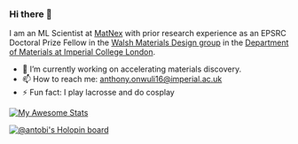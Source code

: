 ### Hi there 👋

I am an ML Scientist at [MatNex](https://www.matnex.ai) with prior research experience as an EPSRC Doctoral Prize Fellow in the [Walsh Materials Design group](https://wmd-group.github.io/) in the [Department of Materials at Imperial College London](https://www.imperial.ac.uk/materials/).

- 🔭 I’m currently working on accelerating materials discovery.
- 📫 How to reach me: anthony.onwuli16@imperial.ac.uk
- ⚡ Fun fact: I play lacrosse and do cosplay


[![My Awesome Stats](https://awesome-github-stats.azurewebsites.net/user-stats/AntObi?cardType=github&theme=tokyonight&preferLogin=false)](https://git.io/awesome-stats-card)
<!--
**AntObi/AntObi** is a ✨ _special_ ✨ repository because its `README.md` (this file) appears on your GitHub profile.

Here are some ideas to get you started:

- 🔭 I’m currently working on materials discovery research related to solid-state batteries and materials informatics
- 🌱 I’m currently learning ...
- 👯 I’m looking to collaborate on ...
- 🤔 I’m looking for help with ...
- 💬 Ask me about ...
- 📫 How to reach me: ...
- 😄 Pronouns: ...
- ⚡ Fun fact: ...
-->


[![@antobi's Holopin board](https://holopin.me/antobi)](https://holopin.io/@antobi)
